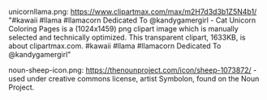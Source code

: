 unicornllama.png: https://www.clipartmax.com/max/m2H7d3d3b1Z5N4b1/
    "#kawaii #llama #llamacorn Dedicated To @kandygamergirl - Cat Unicorn Coloring Pages is a (1024x1459) png clipart image which is manually selected and technically optimized. This transparent clipart, 1633KB, is about clipartmax.com. #kawaii #llama #llamacorn Dedicated To @kandygamergirl" 

noun-sheep-icon.png: https://thenounproject.com/icon/sheep-1073872/
    - used under creative commons license, artist Symbolon, found on the Noun Project.




